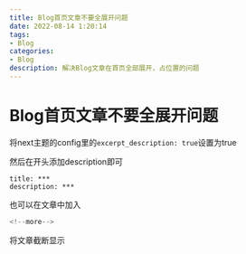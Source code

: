 ```yaml
---
title: Blog首页文章不要全展开问题
date: 2022-08-14 1:20:14
tags:
- Blog
categories:
- Blog 
description: 解决Blog文章在首页全部展开，占位置的问题
---
```


# Blog首页文章不要全展开问题
将next主题的config里的`excerpt_description: true`设置为true

然后在开头添加description即可
```
title: ***
description: ***
```

也可以在文章中加入
```js
<!--more-->
```
将文章截断显示

